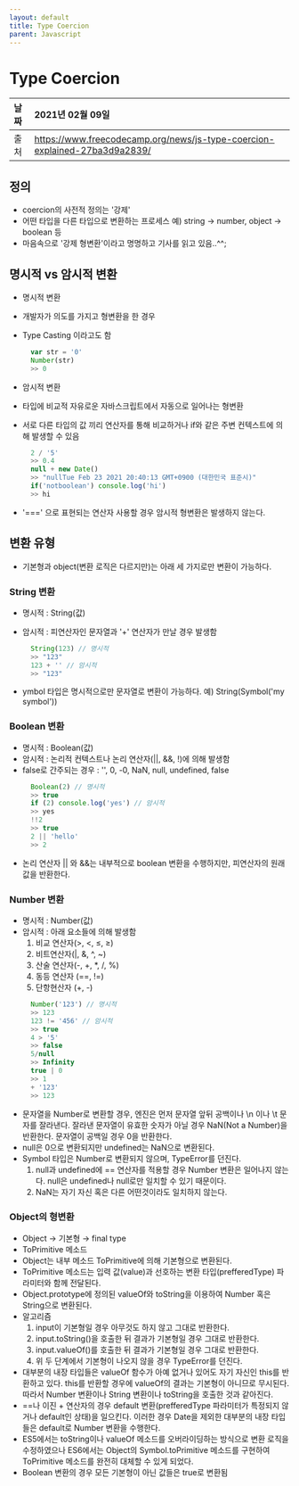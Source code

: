 ```yaml
---
layout: default
title: Type Coercion
parent: Javascript
---
```


# Type Coercion

| 날짜 | 2021년 02월 09일 |
|:----------|:-------------------------------------|
| 출처 | https://www.freecodecamp.org/news/js-type-coercion-explained-27ba3d9a2839/|

## 정의
- coercion의 사전적 정의는 '강제'
- 어떤 타입을 다른 타입으로 변환하는 프로세스
  예) string → number, object → boolean 등
- 마음속으로 '강제 형변환'이라고 명명하고 기사를 읽고 있음..^^;

## 명시적 vs 암시적 변환
- 명시적 변환
- 개발자가 의도를 가지고 형변환을 한 경우
- Type Casting 이라고도 함
  ```jsx
    var str = '0'
    Number(str)
    >> 0
  ```
- 암시적 변환
- 타입에 비교적 자유로운 자바스크립트에서 자동으로 일어나는 형변환
- 서로 다른 타입의 값 끼리 연산자를 통해 비교하거나 if와 같은 주변 컨텍스트에 의해 발생할 수 있음

  ```jsx
    2 / '5'
    >> 0.4
    null + new Date()
    >> "nullTue Feb 23 2021 20:40:13 GMT+0900 (대한민국 표준시)"
    if('notboolean') console.log('hi')
    >> hi
  ```
- '===' 으로 표현되는 연산자 사용할 경우 암시적 형변환은 발생하지 않는다.

## 변환 유형
- 기본형과 object(변환 로직은 다르지만)는 아래 세 가지로만 변환이 가능하다.
### String 변환
* 명시적 : String(값)
* 암시적 : 피연산자인 문자열과 '+' 연산자가 만날 경우 발생함
  ```jsx
    String(123) // 명시적
    >> "123"
    123 + '' // 암시적
    >> "123"
  ```

* ymbol 타입은 명시적으로만 문자열로 변환이 가능하다.
  예) String(Symbol('my symbol'))

### Boolean 변환
- 명시적 : Boolean(값)
- 암시적 : 논리적 컨텍스트나 논리 연산자(||, &&, !)에 의해 발생함
- false로 간주되는 경우 : '', 0, -0, NaN, null, undefined, false
  ```jsx
    Boolean(2) // 명시적
    >> true
    if (2) console.log('yes') // 암시적
    >> yes
    !!2
    >> true
    2 || 'hello'
    >> 2
  ```
- 논리 연산자 || 와 &&는 내부적으로 boolean 변환을 수행하지만, 피연산자의 원래 값을 반환한다.

### Number 변환
- 명시적 : Number(값)
- 암시적 : 아래 요소들에 의해 발생함
   1. 비교 연산자(>, <, ≤, ≥)
   2. 비트연산자(|, &, ^, ~)
   3. 산술 연산자(-, +, *, /, %)
   4. 동등 연산자 (==, !=)
   5. 단항현산자 (+, -)
    ```jsx
      Number('123') // 명시적
      >> 123
      123 != '456' // 암시적
      >> true
      4 > '5'
      >> false
      5/null
      >> Infinity
      true | 0
      >> 1
      + '123'
      >> 123
    ```
- 문자열을 Number로 변환할 경우, 엔진은 먼저 문자열 앞뒤 공백이나 \n 이나 \t 문자를 잘라낸다. 잘라낸 문자열이 유효한 숫자가 아닐 경우 NaN(Not a Number)을 반환한다. 문자열이 공백일 경우 0을 반환한다.
- null은 0으로 변환되지만 undefined는 NaN으로 변환된다.
- Symbol 타입은 Number로 변환되지 않으며, TypeError를 던진다.
  1. null과 undefined에 == 연산자를 적용할 경우 Number 변환은 일어나지 않는다.
      null은 undefined나 null로만 일치할 수 있기 때문이다.
  2. NaN는 자기 자신 혹은 다른 어떤것이라도 일치하지 않는다.

### Object의 형변환
- Object → 기본형 → final type
- ToPrimitive 메소드
- Object는 내부 메소드 ToPrimitive에 의해 기본형으로 변환된다.
- ToPrimitive 메소드는 입력 값(value)과 선호하는 변환 타입(prefferedType) 파라미터와 함께 전달된다.
- Object.prototype에 정의된 valueOf와 toString을 이용하여 Number 혹은 String으로 변환된다.
- 알고리즘
   1. input이 기본형일 경우 아무것도 하지 않고 그대로 반환한다.
   2. input.toString()을 호출한 뒤 결과가 기본형일 경우 그대로 반환한다.
   3. input.valueOf()를 호출한 뒤 결과가 기본형일 경우 그대로 반환한다.
   4. 위 두 단계에서 기본형이 나오지 않을 경우 TypeError를 던진다.
- 대부분의 내장 타입들은 valueOf 함수가 아예 없거나 있어도 자기 자신인 this를 반환하고 있다. this를 반환할 경우에 valueOf의 결과는 기본형이 아니므로 무시된다. 따라서 Number 변환이나 String 변환이나 toString을 호출한 것과 같아진다.
- ==나 이진 + 연산자의 경우 default 변환(prefferedType 파라미터가 특정되지 않거나 default인 상태)을 일으킨다.  이러한 경우 Date을 제외한 대부분의 내장 타입들은 default로 Number 변환을 수행한다.
- ES5에서는 toString이나 valueOf 메소드를 오버라이딩하는 방식으로 변환 로직을 수정하였으나 ES6에서는 Object의 Symbol.toPrimitive 메소드를 구현하여  ToPrimitive 메소드를 완전히 대체할 수 있게 되었다.
- Boolean 변환의 경우 모든 기본형이 아닌 값들은 true로 변환됨
